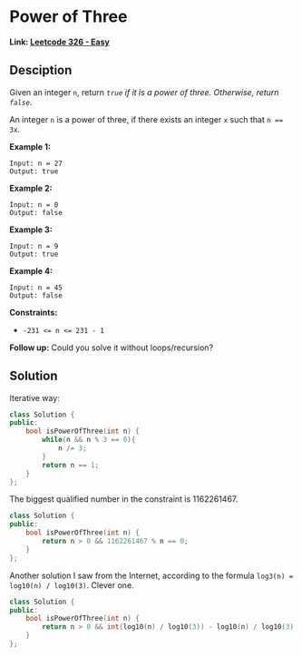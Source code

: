 # Power of Three

**Link: [Leetcode 326 - Easy](https://leetcode.com/problems/power-of-three/)**



## Desciption

Given an integer `n`, return *`true` if it is a power of three. Otherwise, return `false`*.

An integer `n` is a power of three, if there exists an integer `x` such that `n == 3x`.

 

**Example 1:**

```
Input: n = 27
Output: true
```

**Example 2:**

```
Input: n = 0
Output: false
```

**Example 3:**

```
Input: n = 9
Output: true
```

**Example 4:**

```
Input: n = 45
Output: false
```

 

**Constraints:**

- `-231 <= n <= 231 - 1`

 

**Follow up:** Could you solve it without loops/recursion?



## Solution

Iterative way:

```c++
class Solution {
public:
    bool isPowerOfThree(int n) {
        while(n && n % 3 == 0){
            n /= 3;
        }
        return n == 1;
    }
};
```

The biggest qualified number in the constraint is 1162261467.

```c++
class Solution {
public:
    bool isPowerOfThree(int n) {
        return n > 0 && 1162261467 % n == 0;
    }
};
```

Another solution I saw from the Internet, according to the formula `log3(n) = log10(n) / log10(3)`. Clever one.

```c++
class Solution {
public:
    bool isPowerOfThree(int n) {
        return n > 0 && int(log10(n) / log10(3)) - log10(n) / log10(3) == 0;
    }
};
```

